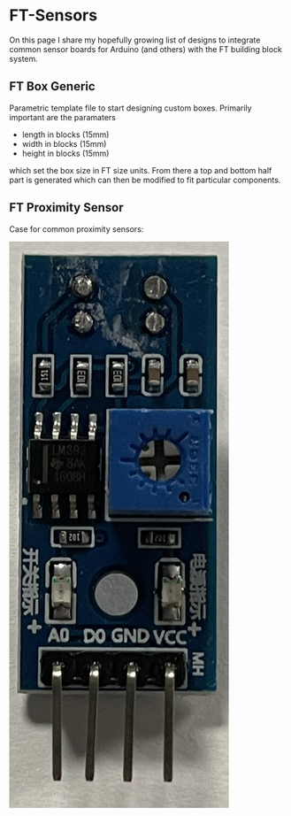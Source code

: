# FT-Sensors

On this page I share my hopefully growing list of designs to integrate common sensor boards for Arduino (and others) with the FT building block system. 

## FT Box Generic

Parametric template file to start designing custom boxes. Primarily important are the paramaters

* length in blocks (15mm)
* width in blocks (15mm)
* height in blocks (15mm)

which set the box size in FT size units. From there a top and bottom half part is generated which can then be modified to fit particular components. 

## FT Proximity Sensor

Case for common proximity sensors:

![Common Chinese Proximity Sensor Module](https://github.com/rstcologne/FT-Sensors/blob/main/Images/FTPS-Sensor.jpg?raw=true)


